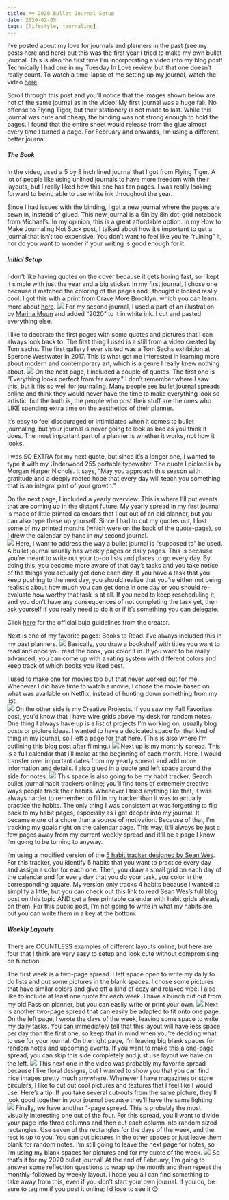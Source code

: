 ```yaml
---
title: My 2020 Bullet Journal Setup
date: 2020-02-05
tags: [lifestyle, journaling]
---
```

I’ve posted about my love for journals and planners in the past (see my posts here and here) but this was the first year I tried to make my own bullet journal. This is also the first time I’m incorporating a video into my blog post! Technically I had one in my Tuesday In Love review, but that one doesn’t really count. To watch a time-lapse of me setting up my journal, watch the video [here](https://www.instagram.com/tv/B8K7hpplf4X).

Scroll through this post and you’ll notice that the images shown below are not of the same journal as in the video! My first journal was a huge fail. No offense to Flying Tiger, but their stationery is not made to last. While this journal was cute and cheap, the binding was not strong enough to hold the pages. I found that the entire sheet would release from the glue almost every time I turned a page. For February and onwards, I’m using a different, better journal.

##### The Book

In the video, used a 5 by 8 inch lined journal that I got from Flying Tiger. A lot of people like using unlined journals to have more freedom with their layouts, but I really liked how this one has tan pages. I was really looking forward to being able to use white ink throughout the year. 

Since I had issues with the binding, I got a new journal where the pages are sewn in, instead of glued. This new journal is a 6in by 8in dot-grid notebook from Michael’s. In my opinion, this is a great affordable option. In my How to Make Journaling Not Suck post, I talked about how it’s important to get a journal that isn’t too expensive. You don’t want to feel like you’re “ruining” it, nor do you want to wonder if your writing is good enough for it.

##### Initial Setup

I don’t like having quotes on the cover because it gets boring fast, so I kept it simple with just the year and a big sticker. In my first journal, I chose one because it matched the coloring of the pages and I thought it looked really cool. I got this with a print from Crave More Brooklyn, which you can learn more about [here](http://www.cravemorebk.com/).
![](./both.jpg)
For my second journal, I used a part of an illustration by [Marina Muun](https://www.instagram.com/marinamuun/) and added “2020” to it in white ink. I cut and pasted everything else.

I like to decorate the first pages with some quotes and pictures that I can always look back to. The first thing I used is a still from a video created by Tom sachs. The first gallery I ever visited was a Tom Sachs exhibition at Sperone Westwater in 2017. This is what got me interested in learning more about modern and contemporary art, which is a genre I really knew nothing about.
![](./first.jpg)
On the next page, I included a couple of quotes. The first one is “Everything looks perfect from far away.” I don’t remember where I saw this, but it fits so well for journaling. Many people see bullet journal spreads online and think they would never have the time to make everything look so artistic, but the truth is, the people who post their stuff are the ones who LIKE spending extra time on the aesthetics of their planner. 

It’s easy to feel discouraged or intimidated when it comes to bullet journaling, but your journal is never going to look as bad as you think it does. The most important part of a planner is whether it works, not how it looks. 

I was SO EXTRA for my next quote, but since it’s a longer one, I wanted to type it with my Underwood 255 portable typewriter. The quote I picked is by Morgan Harper Nichols. It says, “May you approach this season with gratitude and a deeply rooted hope that every day will teach you something that is an integral part of your growth.” 

On the next page, I included a yearly overview. This is where I’ll put events that are coming up in the distant future. My yearly spread in my first journal is made of little printed calendars that I cut out of an old planner, but you can also type these up yourself. Since I had to cut my quotes out, I lost some of my printed months (which were on the back of the quote-page), so I drew the calendar by hand in my second journal.  
![](./dates.jpg)
Here, I want to address the way a bullet journal is “supposed to” be used. A bullet journal usually has weekly pages or daily pages. This is because you’re meant to write out your to-do lists and places to go every day. By doing this, you become more aware of that day’s tasks and you take notice of the things you actually get done each day. If you have a task that you keep pushing to the next day, you should realize that you’re either not being realistic about how much you can get done in one day or you should re-evaluate how worthy that task is at all. If you need to keep rescheduling it, and you don’t have any consequences of not completing the task yet, then ask yourself if you really need to do it or if it’s something you can delegate. 

Click [here](https://bulletjournal.com/) for the official bujo guidelines from the creator. 

Next is one of my favorite pages: Books to Read. I’ve always included this in my past planners.
![](./books.jpg)
Basically, you draw a bookshelf with titles you want to read and once you read the book, you color it in. If you want to be really advanced, you can come up with a rating system with different colors and keep track of which books you liked best.

I used to make one for movies too but that never worked out for me. Whenever I did have time to watch a movie, I chose the movie based on what was available on Netflix, instead of hunting down something from my list.  
![](./movies.jpg)
On the other side is my Creative Projects. If you saw my Fall Favorites post, you’d know that I have wire grids above my desk for random notes. One thing I always have up is a list of projects I’m working on; usually blog posts or picture ideas. I wanted to have a dedicated space for that kind of thing in my journal, so I left a page for that here. (This is also where I’m outlining this blog post after filming.)
![](./projects.jpg)
Next up is my monthly spread. This is a full calendar that I’ll make at the beginning of each month. Here, I would transfer over important dates from my yearly spread and add more information and details. I also glued in a quote and left space around the side for notes.
![](./monthly.jpg)
This space is also going to be my habit tracker. Search bullet journal habit trackers online; you’ll find tons of extremely creative ways people track their habits.  Whenever I tried anything like that, it was always harder to remember to fill in my tracker than it was to actually practice the habits. The only thing I was consistent at was forgetting to flip back to my habit pages, especially as I got deeper into my journal. It became more of a chore than a source of motivation. Because of that, I’m tracking my goals right on the calendar page. This way, it’ll always be just a few pages away from my current weekly spread and it’ll be a page I know I’m going to be turning to anyway. 

I’m using a modified version of the [5 habit tracker designed by Sean Wes](https://seanwes.com/2018/five-habit-tracker-free-printable-pdf/). For this tracker, you identify 5 habits that you want to practice every day and assign a color for each one. Then, you draw a small grid on each day of the calendar and for every day that you do your task, you color in the corresponding square. My version only tracks 4 habits because I wanted to simplify a little, but you can check out this link to read Sean Wes’s full blog post on this topic AND get a free printable calendar with habit grids already on them. For this public post, I’m not going to write in what my habits are, but you can write them in a key at the bottom.

##### Weekly Layouts

There are COUNTLESS examples of different layouts online, but here are four that I think are very easy to setup and look cute without compromising on function.

The first week is a two-page spread. I left space open to write my daily to do lists and put some pictures in the blank spaces. I chose some pictures that have similar colors and give off a kind of cozy and relaxed vibe. I also like to include at least one quote for each week. I have a bunch cut out from my old Passion planner, but you can easily write or print your own. 
![](./week1.jpg)
Next is another two-page spread that can easily be adapted to fit onto one page. On the left page, I wrote the days of the week, leaving some space to write my daily tasks. You can immediately tell that this layout will have less space per day than the first one, so keep that in mind when you’re deciding what to use for your journal. On the right page, I’m leaving big blank spaces for random notes and upcoming events. If you want to make this a one-page spread, you can skip this side completely and just use layout we have on the left. 
![](./week2.jpg)
This next one in the video was probably my favorite spread because I like floral designs, but I wanted to show you that you can find nice images pretty much anywhere. Whenever I have magazines or store circulars, I like to cut out cool pictures and textures that I feel like I would use. Here’s a tip: If you take several cut-outs from the same picture, they’ll look good together in your journal because they’ll have the same lighting.  
![](./week3.jpg)
Finally, we have another 1-page spread. This is probably the most visually interesting one out of the four. For this spread, you’ll want to divide your page into three columns and then cut each column into random sized rectangles. Use seven of the rectangles for the days of the week, and the rest is up to you. You can put pictures in the other spaces or just leave them blank for random notes. I’m still going to leave the next page for notes, so I’m using my blank spaces for pictures and for my quote of the week. 
![](week4.jpg)
So that’s it for my 2020 bullet journal! At the end of February, I’m going to answer some reflection questions to wrap up the month and then repeat the monthly-followed by weekly layout. I hope you all can find something to take away from this, even if you don’t start your own journal. If you do, be sure to tag me if you post it online; I’d love to see it 😊